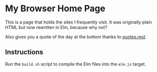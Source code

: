 # My Browser Home Page

This is a page that holds the sites I frequently visit. It was originally plain HTML but
now rewritten in Elm, because why not? 

Also gives you a quote of the day at the bottom thanks to [quotes.rest](http://quotes.rest/).

## Instructions

Run the `build.sh` script to compile the Elm files into the `elm.js` target.
